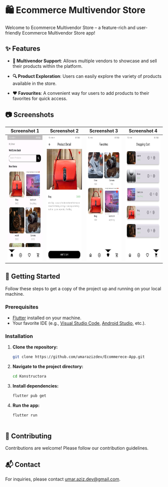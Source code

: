 # 🛍️ Ecommerce Multivendor Store

Welcome to Ecommerce Multivendor Store – a feature-rich and user-friendly Ecommerce Multivendor Store app!

## ✨ Features

- **🛒 Multivendor Support**: Allows multiple vendors to showcase and sell their products within the platform.
  
- **🔍 Product Exploration**: Users can easily explore the variety of products available in the store.

- **❤️ Favourites**: A convenient way for users to add products to their favorites for quick access.

## 📷 Screenshots
| Screenshot 1 | Screenshot 2 | Screenshot 3 | Screenshot 4 |
|---|---|---|---|
|<img src="https://github.com/umarazizdev/Ecommerece-App/blob/main/screenshot/screenshot1.jpg" height="400em" alt="Screenshot 1" />|<img src="https://github.com/umarazizdev/Ecommerece-App/blob/main/screenshot/screenshot2.jpg" height="400em" alt="Screenshot 2" />|<img src="https://github.com/umarazizdev/Ecommerece-App/blob/main/screenshot/screenshot3.jpg" height="400em" alt="Screenshot 3" />|<img src="https://github.com/umarazizdev/Ecommerece-App/blob/main/screenshot/screenshot4.jpg" height="400em" alt="Screenshot 4" />|

## 🚀 Getting Started

Follow these steps to get a copy of the project up and running on your local machine.

### Prerequisites

- [Flutter](https://flutter.dev/) installed on your machine.
- Your favorite IDE (e.g., [Visual Studio Code](https://code.visualstudio.com/), [Android Studio](https://developer.android.com/studio), etc.).

### Installation

1. **Clone the repository:**
   ```bash
   git clone https://github.com/umarazizdev/Ecommerece-App.git

2. **Navigate to the project directory:**
   ```bash
   cd Konstructora

3. **Install dependencies:**
   ```bash
   flutter pub get

4. **Run the app:**
   ```bash
   flutter run
 
 ## 🤝 Contributing 
 Contributions are welcome! Please follow our contribution guidelines.
 ## 📬 Contact
 For inquiries, please contact umar.aziz.dev@gmail.com.
